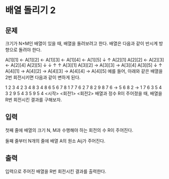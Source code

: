# 배열 돌리기 2

## 문제

크기가 N×M인 배열이 있을 때, 배열을 돌려보려고 한다. 배열은 다음과 같이 반시계 방향으로 돌려야 한다.

A[1][1] ← A[1][2] ← A[1][3] ← A[1][4] ← A[1][5]
↓ ↑
A[2][1] A[2][2] ← A[2][3] ← A[2][4] A[2][5]
↓ ↓ ↑ ↑
A[3][1] A[3][2] → A[3][3] → A[3][4] A[3][5]
↓ ↑
A[4][1] → A[4][2] → A[4][3] → A[4][4] → A[4][5]
예를 들어, 아래와 같은 배열을 2번 회전시키면 다음과 같이 변하게 된다.

1 2 3 4 2 3 4 8 3 4 8 6
5 6 7 8 1 7 7 6 2 7 8 2
9 8 7 6 → 5 6 8 2 → 1 7 6 3
5 4 3 2 9 5 4 3 5 9 5 4
<시작> <회전1> <회전2>
배열과 정수 R이 주어졌을 때, 배열을 R번 회전시킨 결과를 구해보자.

## 입력

첫째 줄에 배열의 크기 N, M과 수행해야 하는 회전의 수 R이 주어진다.

둘째 줄부터 N개의 줄에 배열 A의 원소 Aij가 주어진다.

## 출력

입력으로 주어진 배열을 R번 회전시킨 결과를 출력한다.
